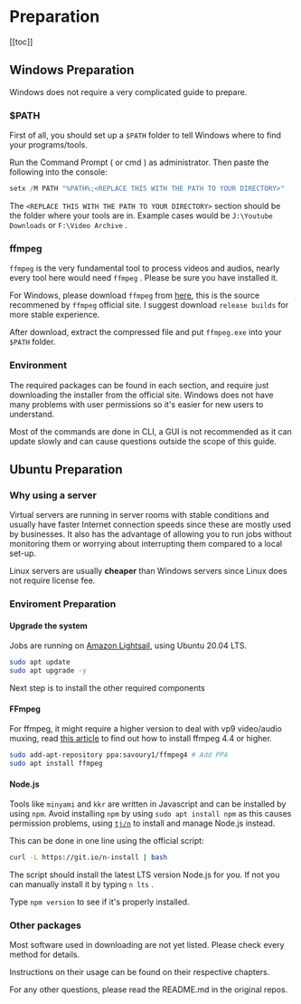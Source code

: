 # Preparation

[[toc]]

## Windows Preparation

Windows does not require a very complicated guide to prepare.

### $PATH

First of all, you should set up a `$PATH` folder to tell Windows where to find your programs/tools.

Run the Command Prompt ( or cmd ) as administrator. Then paste the following into the console:

```powershell
setx /M PATH "%PATH%;<REPLACE THIS WITH THE PATH TO YOUR DIRECTORY>"
```

The `<REPLACE THIS WITH THE PATH TO YOUR DIRECTORY>` section should be the folder where your tools are in. Example cases would be `J:\Youtube Downloads` or `F:\Video Archive` .

### ffmpeg

`ffmpeg` is the very fundamental tool to process videos and audios, nearly every tool here would need `ffmpeg` . Please be sure you have installed it.

For Windows, please download `ffmpeg` from [here](https://www.gyan.dev/ffmpeg/builds/), this is the source recommened by `ffmpeg` official site. I suggest download `release builds` for more stable experience.

After download, extract the compressed file and put `ffmpeg.exe` into your `$PATH` folder.

### Environment

The required packages can be found in each section, and require just downloading the installer from the official site. Windows does not have many problems with user permissions so it's easier for new users to understand.

Most of the commands are done in CLI, a GUI is not recommended as it can update slowly and can cause questions outside the scope of this guide.

## Ubuntu Preparation

### Why using a server

Virtual servers are running in server rooms with stable conditions and usually have faster Internet connection speeds since these are mostly used by businesses. It also has the advantage of allowing you to run jobs without monitoring them or worrying about interrupting them compared to a local set-up.

Linux servers are usually **cheaper** than Windows servers since Linux does not require license fee.

### Enviroment Preparation

#### Upgrade the system

Jobs are running on [Amazon Lightsail](https://lightsail.aws.amazon.com/), using Ubuntu 20.04 LTS.

```bash
sudo apt update
sudo apt upgrade -y
```

Next step is to install the other required components

#### FFmpeg

For ffmpeg, it might require a higher version to deal with vp9 video/audio muxing, read [this article](https://ubuntuhandbook.org/index.php/2021/05/install-ffmpeg-4-4-ppa-ubuntu-20-04-21-04/) to find out how to install ffmpeg 4.4 or higher.

```bash
sudo add-apt-repository ppa:savoury1/ffmpeg4 # Add PPA
sudo apt install ffmpeg
```

#### Node.js

Tools like `minyami` and `kkr` are written in Javascript and can be installed by using `npm`. Avoid installing `npm` by using `sudo apt install npm` as this causes permission problems, using [`tj/n`](https://github.com/tj/n) to install and manage Node.js instead.

This can be done in one line using the official script:

```bash
curl -L https://git.io/n-install | bash
```

The script should install the latest LTS version Node.js for you. If not you can manually install it by typing `n lts` .

Type `npm version` to see if it's properly installed.

### Other packages

Most software used in downloading are not yet listed. Please check every method for details.

Instructions on their usage can be found on their respective chapters.

For any other questions, please read the README.md in the original repos.
